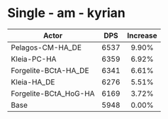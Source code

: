 # Single - am - kyrian
| Actor | DPS | Increase |
|---|:---:|:---:|
|Pelagos-CM-HA_DE|6537|9.90%|
|Kleia-PC-HA|6359|6.92%|
|Forgelite-BCtA-HA_DE|6341|6.61%|
|Kleia-HA_DE|6276|5.51%|
|Forgelite-BCtA_HoG-HA|6169|3.72%|
|Base|5948|0.00%|
